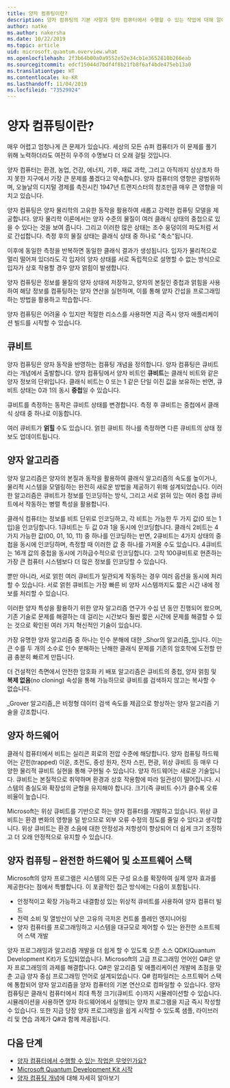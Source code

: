 ```yaml
---
title: 양자 컴퓨팅이란?
description: 양자 컴퓨팅의 기본 사항과 양자 컴퓨터에서 수행할 수 있는 작업에 대해 알아봅니다.
author: natke
ms.author: nakersha
ms.date: 10/22/2019
ms.topic: article
uid: microsoft.quantum.overview.what
ms.openlocfilehash: 2f3b64b00a0a9552e52e34cb1e3652810b266eab
ms.sourcegitcommit: edcf15044d7bdf4f8b21fb8f6af4bde475eb13a0
ms.translationtype: HT
ms.contentlocale: ko-KR
ms.lasthandoff: 11/04/2019
ms.locfileid: "73529924"
---
```

# <a name="what-is-quantum-computing"></a>양자 컴퓨팅이란?

매우 어렵고 엄청나게 큰 문제가 있습니다. 세상의 모든 슈퍼 컴퓨터가 이 문제를 풀기 위해 노력하더라도 여전히 우주의 수명보다 더 오래 걸릴 것입니다.

양자 컴퓨터는 환경, 농업, 건강, 에너지, 기후, 재료 과학, 그리고 아직까지 상상조차 하지 못한 지구에서 가장 큰 문제를 풀겠다고 약속합니다. 양자 컴퓨터의 영향은 광범위하며, 오늘날의 디지털 경제를 촉진시킨 1947년 트랜지스터의 창조만큼 매우 큰 영향을 미치고 있습니다.

양자 컴퓨팅은 양자 물리학의 고유한 동작을 활용하여 새롭고 강력한 컴퓨팅 모델을 제공합니다. 양자 물리학 이론에서는 양자 수준의 물질이 여러 클래식 상태의 중첩으로 있을 수 있다는 것을 보여 줍니다. 그리고 이러한 많은 상태는 조수 웅덩이의 파도처럼 서로 간섭합니다.  측정 후의 물질 상태는 클래식 상태 중 하나로 "축소"됩니다. 

이후에 동일한 측정을 반복하면 동일한 클래식 결과가 생성됩니다.  입자가 물리적으로 멀리 떨어져 있더라도 각 입자의 양자 상태를 서로 독립적으로 설명할 수 없는 방식으로 입자가 상호 작용할 경우 양자 얽힘이 발생합니다.  

양자 컴퓨팅은 정보를 물질의 양자 상태에 저장하고, 양자의 본질인 중첩과 얽힘을 사용하여 해당 정보를 컴퓨팅하는 양자 연산을 실현하며, 이를 통해 양자 간섭을 프로그래밍하는 방법을 활용하고 학습합니다.

양자 컴퓨팅은 어려울 수 있지만 적절한 리소스를 사용하면 지금 즉시 양자 애플리케이션 빌드를 시작할 수 있습니다.

## <a name="the-qubit"></a>큐비트

양자 컴퓨팅은 양자 동작을 반영하는 컴퓨팅 개념을 정의합니다.  양자 컴퓨팅은 큐비트라는 개념에서 출발합니다.  양자 컴퓨팅에서 양자 비트인 **큐비트**는 클래식 비트와 같은 양자 정보의 단위입니다. 클래식 비트는 0 또는 1 같은 단일 이진 값을 보유하는 반면, 큐비트 상태는 0과 1의 동시 **중첩**일 수 있습니다.  

큐비트를 측정하는 동작은 큐비트 상태를 변경합니다. 측정 후 큐비트는 중첩에서 클래식 상태 중 하나로 이동합니다.  

여러 큐비트가 **얽힐** 수도 있습니다. 얽힌 큐비트 하나를 측정하면 다른 큐비트의 상태 정보도 업데이트됩니다.

## <a name="quantum-algorithms"></a>양자 알고리즘

양자 알고리즘은 양자의 본질과 동작을 활용하여 클래식 알고리즘의 속도를 높이거나, 물리적 시스템을 모델링하는 완전히 새로운 방법을 제공하기 위해 설계되었습니다.  이러한 알고리즘은 큐비트가 정보를 인코딩하는 방식, 그리고 서로 얽혀 있는 여러 중첩 큐비트에서 작동하는 병렬 특성을 활용합니다.  

클래식 컴퓨터는 정보를 비트 단위로 인코딩하고, 각 비트는 가능한 두 가지 값(0 또는 1입)을 인코딩합니다.  1큐비트는 두 값 0과 1을 동시에 인코딩합니다.  클래식 2비트는 4가지 가능한 값(00, 01, 10, 11) 중 하나를 인코딩하는 반면, 2큐비트는 4가지 상태의 중첩을 동시에 인코딩하며, 측정할 때 이러한 값 중 하나를 가져올 수도 있습니다. 4큐비트는 16개 값의 중첩을 동시에 기하급수적으로 인코딩합니다.  고작 100큐비트로 현존하는 가장 큰 컴퓨터 시스템보다 더 많은 정보를 인코딩할 수 있습니다.  

뿐만 아니라, 서로 얽힌 여러 큐비트가 일관되게 작동하는 경우 여러 옵션을 동시에 처리할 수 있습니다. 서로 얽힌 큐비트는 가장 빠른 비 양자 시스템까지도 짧은 시간 내에 정보를 처리할 수 있습니다.

이러한 양자 특성을 활용하기 위한 양자 알고리즘 연구가 수십 년 동안 진행되어 왔으며, 기존 기술로 문제를 해결하는 데 걸리는 시간보다 훨씬 짧은 시간에 문제를 해결할 수 있는 것으로 확인된 여러 가지 혁신적인 기술이 있습니다.  

가장 유명한 양자 알고리즘 중 하나는 인수 분해에 대한 _Shor의 알고리즘_입니다. 이는 큰 수를 두 개의 소수로 인수 분해하는 난해한 클래식 문제를 기존의 암호학에 도전할 만큼 충분히 빠르게 만듭니다.

더 건설적인 측면에서 안전한 암호화 키 배포 알고리즘은 큐비트의 중첩, 양자 얽힘 및 **복제 없음**(no cloning) 속성을 통해 가능하므로 큐비트를 검색하지 않고는 복사할 수 없습니다.

_Grover 알고리즘_은 비정형 데이터 검색 속도를 제곱으로 향상하는 양자 알고리즘 기술을 강조합니다.

## <a name="quantum-hardware"></a>양자 하드웨어

클래식 컴퓨터에서 비트는 실리콘 회로의 전압 수준에 해당합니다. 양자 컴퓨팅 하드웨어는 갇힌(trapped) 이온, 초전도, 중성 원자, 전자 스핀, 편광, 위상 큐비트 등 매우 다양한 물리적 큐비트 실현을 통해 구현될 수 있습니다. 양자 하드웨어는 새로운 기술입니다. 큐비트는 본질적으로 취약하며 환경과 상호 작용함에 따라 일관성이 떨어집니다. 시스템의 충실도와 확장성의 균형을 유지해야 합니다. 크기(즉 큐비트 수)가 클수록 오류 비율이 높습니다.

Microsoft는 위상 큐비트를 기반으로 하는 양자 컴퓨터를 개발하고 있습니다. 위상 큐비트는 환경 변화의 영향을 덜 받으므로 외부 오류 수정의 정도를 줄일 수 있다고 생각합니다. 위상 큐비트는 환경 소음에 대한 안정성과 저항성이 향상되어 더 쉽게 크기 조정하고 더 오래 안정적으로 유지할 수 있습니다.

## <a name="quantum-computing--a-full-hardware-and-software-stack"></a>양자 컴퓨팅 – 완전한 하드웨어 및 소프트웨어 스택

Microsoft의 양자 프로그램은 시스템의 모든 구성 요소를 확장하여 실제 양자 효과를 제공한다는 점에서 특별합니다. 이 포괄적인 접근 방식에는 다음이 포함됩니다.

* 안정적이고 확장 가능하고 내결함성 있는 위상적 큐비트를 사용하여 양자 컴퓨터 빌드 
* 전력 소비 및 열방산이 낮은 고유의 극저온 컨트롤 플레인 엔지니어링 
* 양자 컴퓨터를 프로그래밍하고 시스템을 대규모로 제어할 수 있는 완전한 소프트웨어 스택 개발

양자 프로그래밍과 알고리즘 개발을 더 쉽게 할 수 있도록 오픈 소스 QDK(Quantum Development Kit)가 도입되었습니다. Microsoft의 고급 프로그래밍 언어인 Q#은 양자 프로그래밍의 과제를 해결합니다.  Q#은 알고리즘 및 애플리케이션 개발에 초점을 맞춘 고급 양자 중심 프로그래밍 언어로 설계되었습니다. Q# 컴파일러는 소프트웨어 스택에 통합되어 양자 알고리즘을 양자 컴퓨터의 기본 연산으로 컴파일할 수 있습니다.  양자 컴퓨팅은 클래식 컴퓨터에서 최대 특정 크기(큐비트 수)까지 시뮬레이션할 수 있습니다. 시뮬레이션을 사용하면 양자 하드웨어에서 실행되는 양자 프로그램을 지금 즉시 작성할 수 있습니다.  또한 지금 당장 양자 프로그래밍을 쉽게 시작할 수 있도록 샘플, 라이브러리 및 연습 과제가 Q#과 함께 제공됩니다. 

## <a name="next-steps"></a>다음 단계

* [양자 컴퓨터에서 수행할 수 있는 작업은 무엇인가요?](xref:microsoft.quantum.overview.computers)
* [Microsoft Quantum Development Kit 시작](xref:microsoft.quantum.welcome)
* [양자 컴퓨팅 개념](xref:microsoft.quantum.concepts.intro)에 대해 자세히 알아보기
